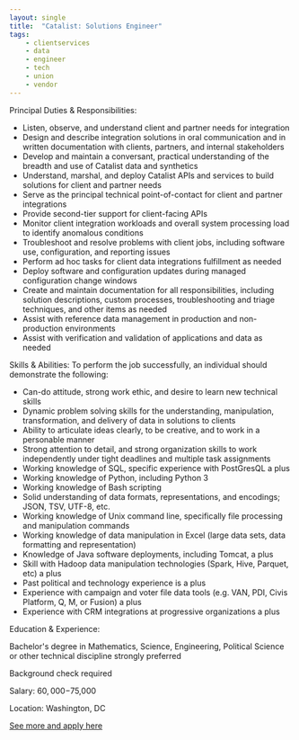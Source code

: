 ```yaml
---
layout: single
title:  "Catalist: Solutions Engineer"
tags: 
    - clientservices
    - data
    - engineer
    - tech
    - union
    - vendor
---
```


Principal Duties & Responsibilities:
* Listen, observe, and understand client and partner needs for integration
* Design and describe integration solutions in oral communication and in written documentation with clients, partners, and internal stakeholders
* Develop and maintain a conversant, practical understanding of the breadth and use of Catalist data and synthetics
* Understand, marshal, and deploy Catalist APIs and services to build solutions for client and partner needs
* Serve as the principal technical point-of-contact for client and partner integrations
* Provide second-tier support for client-facing APIs
* Monitor client integration workloads and overall system processing load to identify anomalous conditions
* Troubleshoot and resolve problems with client jobs, including software use, configuration, and reporting issues
* Perform ad hoc tasks for client data integrations fulfillment as needed
* Deploy software and configuration updates during managed configuration change windows
* Create and maintain documentation for all responsibilities, including solution descriptions,  custom processes, troubleshooting and triage techniques, and other items as needed
* Assist with reference data management in production and non-production environments
* Assist with verification and validation of applications and data as needed


Skills & Abilities:
To perform the job successfully, an individual should demonstrate the following:
* Can-do attitude, strong work ethic, and desire to learn new technical skills
* Dynamic problem solving skills for the understanding, manipulation, transformation, and delivery of data in solutions to clients
* Ability to articulate ideas clearly, to be creative, and to work in a personable manner
* Strong attention to detail, and strong organization skills to work independently under tight deadlines and multiple task assignments
* Working knowledge of SQL, specific experience with PostGresQL a plus
* Working knowledge of Python, including Python 3
* Working knowledge of Bash scripting
* Solid understanding of data formats, representations, and encodings; JSON, TSV, UTF-8, etc.
* Working knowledge of Unix command line, specifically file processing and manipulation commands
* Working knowledge of data manipulation in Excel (large data sets, data formatting and representation)
* Knowledge of Java software deployments, including Tomcat, a plus
* Skill with Hadoop data manipulation technologies (Spark, Hive, Parquet, etc) a plus
* Past political and technology experience is a plus
* Experience with campaign and voter file data tools (e.g. VAN, PDI, Civis Platform, Q, M, or Fusion) a plus
* Experience with CRM integrations at progressive organizations a plus


Education & Experience:

Bachelor's degree in Mathematics, Science, Engineering, Political Science or other technical discipline strongly preferred

Background check required
 


Salary: $60,000-$75,000

Location: Washington, DC


[See more and apply here](https://www.catalist.us/about/careers/solutions-engineer/)
